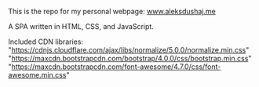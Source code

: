 This is the repo for my personal webpage: www.aleksdushaj.me

A SPA written in HTML, CSS, and JavaScript.

Included CDN libraries: 
"https://cdnjs.cloudflare.com/ajax/libs/normalize/5.0.0/normalize.min.css"
"https://maxcdn.bootstrapcdn.com/bootstrap/4.0.0/css/bootstrap.min.css"
"https://maxcdn.bootstrapcdn.com/font-awesome/4.7.0/css/font-awesome.min.css"

